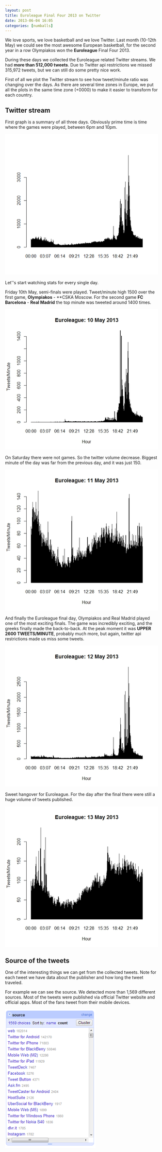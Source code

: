 ```yaml
---
layout: post
title: Euroleague Final Four 2013 on Twitter
date: 2013-06-04 16:05
categories: [numballs]
---
```


We love sports, we love basketball and we love Twitter. Last month (10-12th May) we could see the most awesome European basketball, for the second year in a row Olympiakos won the **Euroleague** Final Four 2013.

During these days we collected the Euroleague related Twitter streams. We had **more than 512,000 tweets**. Due to Twitter api restrictions we missed 315,972 tweets, but we can still do some pretty nice work.

First of all we plot the Twitter stream to see how tweet/minute ratio was changing over the days. As there are several time zones in Europe, we put all the plots in the same time zone (+0000) to make it easier to transform for each country.

## Twitter stream
First graph is a summary of all three days. Obviously prime time is time where the games were played, between 6pm and 10pm. 

![% Summary](/img/201306_density_00summary.png)

Let''s start watching stats for every single day. 

Friday 10th May, semi-finals were played. Tweet/minute high 1500 over the first game, **Olympiakos** - **CSKA Moscow. For the second game **FC Barcelona** - **Real Madrid** the top minute was tweeted around 1400 times.

![% Euroleague 2013 - 10 May- Tweets per minute](/img/201306_density_10.jpeg)

On Saturday there were not games. So the twitter volume decrease. Biggest minute of the day was far from the previous day, and it was just 150.

![% Euroleague 2013 - 11 May- Tweets per minute](/img/201306_density_11.jpeg)

And finally the Euroleague final day, Olympiakos and Real Madrid played one of the most exciting finals. The game was incredibly exciting, and the greeks finally made the back-to-back. At the peak moment it was **UPPER 2600 TWEETS/MINUTE**, probably much more, but again, twitter api restrictions made us miss some tweets.

![% Euroleague 2013 - 12 May- Tweets per minute](/img/201306_density_12.jpeg)

Sweet hangover for Euroleague. For the day after the final there were still a huge volume of tweets published.

![% Euroleague 2013 - 13 May- Tweets per minute](/img/201306_density_13.jpeg)


## Source of the tweets
One of the interesting things we can get from the collected tweets. Note for each tweet we have data about the publisher and how long the tweet traveled. 

For example we can see the source. We detected more than 1,569 different sources. Most of the tweets were published via official Twitter website and official apps. Most of the fans tweet from their mobile devices. 

![% Euroleague 2013 - Tweets source](/img/201306_f42013_source.png)
